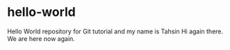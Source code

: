 # hello-world
Hello World repository for Git tutorial and my name is Tahsin
Hi again there. We are here now again.
